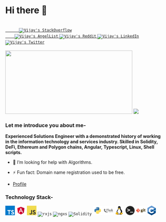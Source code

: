 # Hi there 👋

<div>
  <a href="https://stackoverflow.com/users/13147325/wankhede">
    <code>
      <img src="https://cdn.jsdelivr.net/npm/simple-icons@3.4.0/icons/stackoverflow.svg" alt="Vijay's StackOverflow" width="22px">
    </code>
  </a>
  <a href="https://angel.co/u/wankhede04">
    <code><img src="https://cdn.jsdelivr.net/npm/simple-icons@3.4.0/icons/angellist.svg" alt="Vijay's AngelList" width="22px"></code>
  </a>
  <a href="https://www.reddit.com/user/wankhede04/">
    <code><img src="https://cdn.jsdelivr.net/npm/simple-icons@3.4.0/icons/reddit.svg" alt="Vijay's Reddit" width="22px"></code>
  </a>
  <a href="https://www.linkedin.com/in/wankhedevijay/">
    <code><img src="https://cdn.jsdelivr.net/npm/simple-icons@3.4.0/icons/linkedin.svg" alt="Vijay's LinkedIn" width="22px"></code>
  </a>
  <a href="https://twitter.com/wankhede__">
    <code><img src="https://cdn.jsdelivr.net/npm/simple-icons@3.4.0/icons/twitter.svg" alt="Vijay's Twitter" width="22px"></code>
  </a>
</div>
</br>

<div>
  <img width="400" height="200" src="https://github-readme-stats.vercel.app/api?username=wankhede04&show_icons=true&hide_border=false&line_height=30&title_color=2780E7&icon_color=5D6D7E&text_color=34495E&show_owner=true"/>
  <img height="200" src="https://github-readme-stats.vercel.app/api/top-langs/?username=wankhede04&layout=compact" />
</div>


### **Let me introduce you about me-**

<strong>
  Experienced Solutions Engineer with a demonstrated history of working in the information technology and services industry. Skilled in Solidity, DeFi, Ethereum  and Polygon chains, Angular, Typescript, Linux, Shell scripts.
</strong>

- 🤔 I’m looking for help with Algorithms.

- ⚡ Fun fact: Domain name registration used to be free.

- [Profile](https://wankhede04.github.io/profile/)


### **Technology Stack-**

<div>
  <code><img width="30px" src="https://raw.githubusercontent.com/github/explore/80688e429a7d4ef2fca1e82350fe8e3517d3494d/topics/typescript/typescript.png" alt="typescript"></code>
  <code><img width="30px" src="https://raw.githubusercontent.com/github/explore/80688e429a7d4ef2fca1e82350fe8e3517d3494d/topics/angular/angular.png" alt="angular"></code>
  <code><img width="30px" src="https://raw.githubusercontent.com/github/explore/80688e429a7d4ef2fca1e82350fe8e3517d3494d/topics/javascript/javascript.png" alt="javascript"></code>
  <code><img width="30px" src="https://cdn.cdnlogo.com/logos/r/44/rxjs.svg" alt="rxjs"></code>
  <code><img width="90px" src="https://github.com/ngxs/store/raw/master/docs/assets/logo.png" alt="ngxs"></code>
  <code><img width="30px" src="https://miro.medium.com/max/700/0*yqbRInqX0ZRUlVS0" alt="Solidity"></code>
  <code><img width="30px" src="https://raw.githubusercontent.com/github/explore/80688e429a7d4ef2fca1e82350fe8e3517d3494d/topics/python/python.png" alt="python"></code>
  <code><img width="30px" src="https://raw.githubusercontent.com/github/explore/80688e429a7d4ef2fca1e82350fe8e3517d3494d/topics/flask/flask.png" alt="flask"></code>
  <code><img width="30px" src="https://raw.githubusercontent.com/github/explore/80688e429a7d4ef2fca1e82350fe8e3517d3494d/topics/linux/linux.png" alt="linux"></code>
  <code><img width="30px" src="https://raw.githubusercontent.com/github/explore/80688e429a7d4ef2fca1e82350fe8e3517d3494d/topics/terminal/terminal.png" alt="terminal"></code>
  <code><img width="30px" src="https://raw.githubusercontent.com/github/explore/80688e429a7d4ef2fca1e82350fe8e3517d3494d/topics/git/git.png" alt="git"></code>
  <code><img width="30px" src="https://raw.githubusercontent.com/github/explore/80688e429a7d4ef2fca1e82350fe8e3517d3494d/topics/cpp/cpp.png" alt="c++"></code>
</div>

